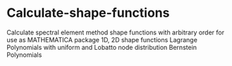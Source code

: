# Calculate-shape-functions
Calculate spectral element method shape functions with arbitrary order for use as MATHEMATICA package
1D, 2D shape functions
Lagrange Polynomials with uniform and Lobatto node distribution
Bernstein Polynomials
